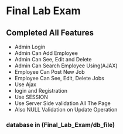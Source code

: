 # Final Lab Exam

## Completed All Features

-   Admin Login
-   Admin Can Add Employee
-   Admin Can See, Edit and Delete
-   Admin Can Search Employee Using(AJAX)
-   Employee Can Post New Job
-   Employee Can See, Edit, Delete Jobs
-   Use Ajax
-   login and Registration
-   Use SESSION
-   Use Server Side validation All The Page
-   Also NULL Validation on Update Operation

### database in (Final_Lab_Exam/db_file)
